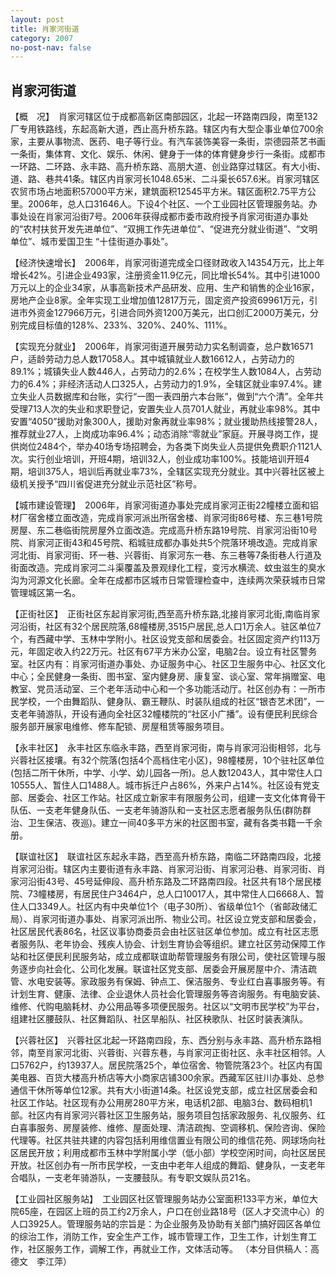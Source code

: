 ```yaml
---
layout: post
title: 肖家河街道
category: 2007
no-post-nav: false
---
```


## 肖家河街道

【概　况】　肖家河辖区位于成都高新区南部园区，北起一环路南四段，南至132厂专用铁路线，东起高新大道，西止高升桥东路。辖区内有大型企事业单位700余家，主要从事物流、医药、电子等行业。有汽车装饰美容一条街，崇德园茶艺书画一条街，集体育、文化、娱乐、休闲、健身于一体的体育健身步行一条街。成都市一环路、二环路、永丰路、高升桥东路、高朋大道、创业路穿过辖区。有大小街、道、路、巷共41条。辖区内肖家河长1048.65米、二斗渠长657.6米。肖家河辖区农贸市场占地面积57000平方米，建筑面积12545平方米。辖区面积2.75平方公里。2006年，总人口31646人。下设4个社区、一个工业园社区管理服务站。办事处设在肖家河沿街7号。2006年获得成都市委市政府授予肖家河街道办事处的“农村扶贫开发先进单位”、“双拥工作先进单位”、“促进充分就业街道”、“文明单位”、城市爱国卫生 “十佳街道办事处”。

【经济快速增长】　2006年，肖家河街道完成全口径财政收入14354万元，比上年增长42%。引进企业493家，注册资金11.9亿元，同比增长54%。其中引进1000万元以上的企业34家，从事高新技术产品研发、应用、生产和销售的企业16家，房地产企业8家。全年实现工业增加值12817万元，固定资产投资69961万元，引进市外资金127966万元，引进合同外资1200万美元，出口创汇2000万美元，分别完成目标值的128%、233%、320%、240%、111%。


【实现充分就业】　2006年，肖家河街道开展劳动力实名制调查，总户数16571户，适龄劳动力总人数17058人。其中城镇就业人数16612人，占劳动力的89.1%；城镇失业人数446人，占劳动力的2.6%；在校学生人数1084人，占劳动力的6.4%；非经济活动人口325人，占劳动力的1.9%，全辖区就业率97.4%。建立失业人员数据库和台账，实行“一图一表四册六本台账”，做到“六个清”。全年共受理713人次的失业和求职登记，安置失业人员701人就业，再就业率98%。其中安置“4050”援助对象300人，援助对象再就业率98%；就业援助热线接警28人，推荐就业27人，上岗成功率96.4%；动态消除“零就业”家庭。开展寻岗工作，提供岗位2484个，举办40场专场招聘会，为各类下岗失业人员提供免费职介1121人次。实行创业培训，开班4期，培训32人，创业成功率100%。技能培训开班4期，培训375人，培训后再就业率73%，全辖区实现充分就业。其中兴蓉社区被上级机关授予“四川省促进充分就业示范社区”称号。

【城市建设管理】　2006年，肖家河街道办事处完成肖家河正街22幢楼立面和铝材厂宿舍楼立面改造，完成肖家河派出所宿舍楼、肖家河街86号楼、东三巷1号院房屋、东二巷临街院房屋外立面改造。完成高升桥东路19号院、肖家河沿街10号院、肖家河正街43和45号院、稻城驻成都办事处共5个院落环境改造。完成肖家河北街、肖家河街、环一巷、兴蓉街、肖家河东一巷、东三巷等7条街巷人行道及街面改造。完成肖家河二斗渠覆盖及景观绿化工程，变污水横流、蚊虫滋生的臭水沟为河源文化长廊。全年在成都市区城市日常管理检查中，连续两次荣获城市日常管理城区第一名。

【正街社区】　正街社区东起肖家河街,西至高升桥东路,北接肖家河北街,南临肖家河沿街，社区有32个居民院落,68幢楼房,3515户居民,总人口1万余人。驻区单位7个，有西藏中学、玉林中学附小。社区设党支部和居委会。社区固定资产约113万元，年固定收入约22万元。社区有67平方米办公室，电脑2台。设立有社区警务室。社区内有：肖家河街道办事处、办证服务中心、社区卫生服务中心、社区文化中心；全民健身一条街、图书室、室内健身房、康复室、谈心室、常年捐赠室、电教室、党员活动室、三个老年活动中心和一个多功能活动厅。社区创办有：一所市民学校，一个由舞蹈队、健身队、霸王鞭队、时装队组成的社区“银杏艺术团”，一支老年骑游队，开设有通向全社区32幢楼院的“社区小广播”。设有便民利民综合服务部开展家电维修、修车配锁、房屋租赁等服务项目。

【永丰社区】　永丰社区东临永丰路，西至肖家河街，南与肖家河沿街相邻，北与兴蓉社区接壤。有32个院落(包括4个高档住宅小区)，98幢楼房，10个驻社区单位(包括二所干休所，中学、小学、幼儿园各一所)。总人数12043人，其中常住人口10555人、暂住人口1488人。城市拆迁户占86%，外来户占14%。社区设有党支部、居委会、社区工作站。社区成立新家丰有限服务公司，组建一支文化体育骨干队伍、一支老年健身队伍、一支老年骑游队和一支社区志愿者服务队伍(群防群治、卫生保洁、夜巡)。建立一间40多平方米的社区图书室，藏有各类书籍一千余册。

【联谊社区】　联谊社区东起永丰路，西至高升桥东路，南临二环路南四段，北接肖家河沿街。辖区内主要街道有永丰路、肖家河沿街、肖家河沿巷、肖家河街、肖家河沿街43号、45号延伸段、高升桥东路及二环路南四段。社区共有18个居民楼院、73幢楼房，有居民住户3464户，总人口10017人，其中常住人口6668人、暂住人口3349人。社区内有中央单位1个（电子30所）、省级单位1个（省邮政储汇局）、肖家河街道办事处、肖家河派出所、物业公司。社区设立党支部和居委会，社区居民代表86名，社区议事协商委员会由社区驻区单位参加。成立有社区志愿者服务队、老年协会、残疾人协会、计划生育协会等组织。建立社区劳动保障工作站和社区便民利民服务站，成立成都联谊助帮管理服务有限公司，使社区管理与服务逐步向社会化、公司化发展。联谊社区党支部、居委会开展房屋中介、清洁疏管、水电安装等。家政服务有保姆、钟点工、保洁服务、专业红白喜事服务等。有计划生育、健康、法律、企业退休人员社会化管理服务等咨询服务。有电脑安装、维修、代购电脑耗材、办公用品等多项便民服务。社区以“文明市民学校”为平台，组建社区腰鼓队、社区舞蹈队、社区旱船队、社区秧歌队、社区时装表演队。

【兴蓉社区】　兴蓉社区北起一环路南四段，东、西分别与永丰路、高升桥东路相邻，南至肖家河北街、兴蓉街、兴蓉东巷，与肖家河正街社区、永丰社区相邻。人口5762户，约13937人。居民院落25个，单位宿舍、物管院落23个。社区内有国美电器、百货大楼高升桥店等大小商家店铺300余家。西藏军区驻川办事处、总参通信干休所等单位12家。共有大小街道14条。社区设党支部，成立社区居委会和社区工作站。社区现有办公用房280平方米，电话机2部、电脑3台、数码相机1部。社区内有肖家河兴蓉社区卫生服务站，服务项目包括家政服务、礼仪服务、红白喜事服务、房屋装修、维修、屋面处理、清洁疏掏、空调移机、保险咨询、保险代理等。社区共驻共建的内容包括利用维信置业有限公司的维信花苑、网球场向社区居民开放；利用成都市玉林中学附属小学（低小部）学校空闲时间，向社区居民开放。社区创办有一所市民学校，一支由中老年人组成的舞蹈、健身队，一支老年合唱队，一支老年骑游队，一支腰鼓队。有专职文娱队员21名。

【工业园社区服务站】　工业园区社区管理服务站办公室面积133平方米，单位大院65座，在园区上班的员工约2万余人，户口在创业路18号（区人才交流中心）的人口3925人。管理服务站的宗旨是：为企业服务及协助有关部门搞好园区各单位的综治工作，消防工作，安全生产工作，城市管理工作，卫生工作，计划生育工作，社区服务工作，调解工作，再就业工作，文体活动等。
（本分目供稿人：高德文　李江萍）
